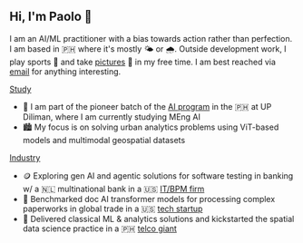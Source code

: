 ## Hi, I'm Paolo 👋

I am an AI/ML practitioner with a bias towards action rather than perfection. I am based in 🇵🇭 where it's mostly 🌤️ or 🌧️. Outside development work, I play sports 🎾 and take [pictures](https://vsco.co/jpacilo/gallery) 📸 in my free time. I am best reached via [email](joshuaacilo.13@gmail.com) for anything interesting.

<ins>Study</ins>
- 🌻 I am part of the pioneer batch of the [AI program](https://coe.upd.edu.ph/masters-of-engineering-in-artificial-intelligence/) in the 🇵🇭 at UP Diliman, where I am currently studying MEng AI
- 🏙️ My focus is on solving urban analytics problems using ViT-based models and multimodal geospatial datasets

<ins>Industry</ins>
- 🪙 Exploring gen AI and agentic solutions for software testing in banking w/ a 🇳🇱 multinational bank in a 🇺🇸 [IT/BPM firm](https://www.cognizant.com/us/en)
- 🚢 Benchmarked doc AI transformer models for processing complex paperworks in global trade in a 🇺🇸 [tech startup](https://www.expedock.com/)
- 📡 Delivered classical ML & analytics solutions and kickstarted the spatial data science practice in a 🇵🇭 [telco giant](https://www.globe.com.ph/#gref)

<!--
**jpacil0/jpacil0** is a ✨ _special_ ✨ repository because its `README.md` (this file) appears on your GitHub profile.

Here are some ideas to get you started:

- 🔭 I’m currently working on ...
- 🌱 I’m currently learning ...
- 👯 I’m looking to collaborate on ...
- 🤔 I’m looking for help with ...
- 💬 Ask me about ...
- 📫 How to reach me: ...
- 😄 Pronouns: ...
- ⚡ Fun fact: ...
-->
